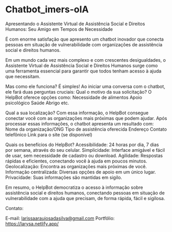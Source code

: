 # Chatbot_imers-oIA

Apresentando o Assistente Virtual de Assistência Social e Direitos Humanos: Seu Amigo em Tempos de Necessidade

É com enorme satisfação que apresento um chatbot inovador que conecta pessoas em situação de vulnerabilidade com organizações de assistência social e direitos humanos.

Em um mundo cada vez mais complexo e com crescentes desigualdades, o Assistente Virtual de Assistência Social e Direitos Humanos surge como uma ferramenta essencial para garantir que todos tenham acesso à ajuda que necessitam.

Mas como ele funciona?
É simples! Ao iniciar uma conversa com o chatbot, ele fará duas perguntas cruciais:
Qual o motivo da sua solicitação?
O HelpBot oferece opções como:
Necessidade de alimentos
Apoio psicológico
Saúde
Abrigo
etc.

Qual a sua localização?
Com essa informação, o HelpBot consegue conectar você com as organizações mais próximas que podem ajudar.
Após processar essas informações, o chatbot apresenta um resultado com:
Nome da organização/ONG
Tipo de assistência oferecida
Endereço
Contato telefônico
Link para o site (se disponível)

Quais os benefícios do HelpBot?
Acessibilidade: 24 horas por dia, 7 dias por semana, através do seu celular.
Simplicidade: Interface amigável e fácil de usar, sem necessidade de cadastro ou download.
Agilidade: Respostas rápidas e eficientes, conectando você à ajuda em poucos minutos.
Geolocalização: Encontra as organizações mais próximas de você.
Informação centralizada: Diversas opções de apoio em um único lugar.
Privacidade: Suas informações são mantidas em sigilo.

Em resumo, o HelpBot democratiza o acesso à informação sobre assistência social e direitos humanos, conectando pessoas em situação de vulnerabilidade com a ajuda que precisam, de forma rápida, fácil e sigilosa.


Contato:

E-mail: larissaaraujosadasilva@gmail.com
Portfólio: https://larysa.netlify.app/
